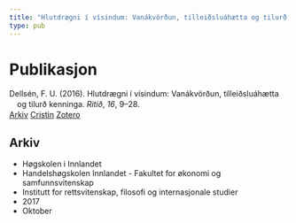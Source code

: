 ```yaml
---
title: "Hlutdrægni í vísindum: Vanákvörðun, tilleiðsluáhætta og tilurð kenninga"
type: pub
---
```

<h1>Publikasjon</h1>
<article id="csl-bib-container-68ZJLG8P" class="csl-bib-container">
  <div class="csl-bib-body" style="line-height: 1.35; padding-left: 1em; text-indent:-1em;">
  <div class="csl-entry">Dells&#xE9;n, F. U. (2016). Hlutdr&#xE6;gni &#xED; v&#xED;sindum: Van&#xE1;kv&#xF6;r&#xF0;un, tillei&#xF0;slu&#xE1;h&#xE6;tta og tilur&#xF0; kenninga. <i>Riti&#xF0;</i>, <i>16</i>, 9&#x2013;28.</div>
</div>
  <div class="csl-bib-buttons">
    <a href="#taxonomy-article-68ZJLG8P" class="csl-bib-button">Arkiv</a>
    <a href="https://app.cristin.no/results/show.jsf?id=1503974" alt="Cristin URL" class="csl-bib-button">Cristin</a>
    <a href="http://zotero.org/groups/5022929/items/68ZJLG8P" alt="Zotero URL" class="csl-bib-button">Zotero</a>
  </div>
  <div id="csl-bib-meta-container-68ZJLG8P"></div>
</article>
<div id="csl-bib-meta-68ZJLG8P" class="csl-bib-meta">
  <article id="taxonomy-article-68ZJLG8P" class="taxonomy-article">
    <h1>Arkiv</h1>
    <ul>
      <li>Høgskolen i Innlandet</li>
      <li>Handelshøgskolen Innlandet - Fakultet for økonomi og samfunnsvitenskap</li>
      <li>Institutt for rettsvitenskap, filosofi og internasjonale studier</li>
      <li>2017</li>
      <li>Oktober</li>
    </ul>
  </article>
</div>
